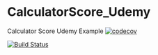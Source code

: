 # CalculatorScore_Udemy
Calculator Score  Udemy Example
[![codecov](https://codecov.io/gh/raje1reddy/CalculatorScore_Udemy/branch/master/graph/badge.svg)](https://codecov.io/gh/raje1reddy/CalculatorScore_Udemy)

[![Build Status](https://travis-ci.org/raje1reddy/CalculatorScore_Udemy.svg?branch=master)](https://travis-ci.org/raje1reddy/CalculatorScore_Udemy)
